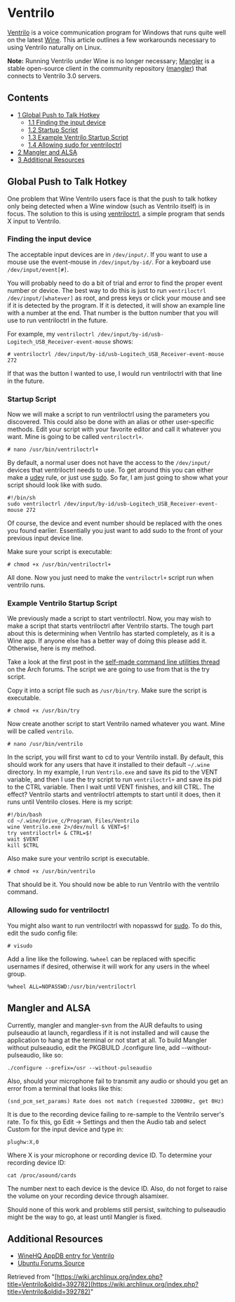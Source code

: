 # Ventrilo

[Ventrilo](http://www.ventrilo.com/) is a voice communication program for Windows that runs quite well on the latest [Wine](/index.php/Wine "Wine"). This article outlines a few workarounds necessary to using Ventrilo naturally on Linux.

**Note:** Running Ventrilo under Wine is no longer necessary; [Mangler](http://www.mangler.org/) is a stable open-source client in the community repository ([mangler](https://www.archlinux.org/packages/?name=mangler)) that connects to Ventrilo 3.0 servers.

## Contents

*   [1 Global Push to Talk Hotkey](#Global_Push_to_Talk_Hotkey)
    *   [1.1 Finding the input device](#Finding_the_input_device)
    *   [1.2 Startup Script](#Startup_Script)
    *   [1.3 Example Ventrilo Startup Script](#Example_Ventrilo_Startup_Script)
    *   [1.4 Allowing sudo for ventriloctrl](#Allowing_sudo_for_ventriloctrl)
*   [2 Mangler and ALSA](#Mangler_and_ALSA)
*   [3 Additional Resources](#Additional_Resources)

## Global Push to Talk Hotkey

One problem that Wine Ventrilo users face is that the push to talk hotkey only being detected when a Wine window (such as Ventrilo itself) is in focus. The solution to this is using [ventriloctrl](https://aur.archlinux.org/packages/ventriloctrl/), a simple program that sends X input to Ventrilo.

### Finding the input device

The acceptable input devices are in `/dev/input/`. If you want to use a mouse use the event-mouse in `/dev/input/by-id/`. For a keyboard use `/dev/input/event[#]`.

You will probably need to do a bit of trial and error to find the proper event number or device. The best way to do this is just to run `ventriloctrl /dev/input/[whatever]` as root, and press keys or click your mouse and see if it is detected by the program. If it is detected, it will show an example line with a number at the end. That number is the button number that you will use to run ventriloctrl in the future.

For example, my `ventriloctrl /dev/input/by-id/usb-Logitech_USB_Receiver-event-mouse` shows:

```
# ventriloctrl /dev/input/by-id/usb-Logitech_USB_Receiver-event-mouse 272

```

If that was the button I wanted to use, I would run ventriloctrl with that line in the future.

### Startup Script

Now we will make a script to run ventriloctrl using the parameters you discovered. This could also be done with an alias or other user-specific methods. Edit your script with your favorite editor and call it whatever you want. Mine is going to be called `ventriloctrl+`.

```
# nano /usr/bin/ventriloctrl+

```

By default, a normal user does not have the access to the `/dev/input/` devices that ventriloctrl needs to use. To get around this you can either make a [udev](/index.php/Udev "Udev") rule, or just use [sudo](/index.php/Sudo "Sudo"). So far, I am just going to show what your script should look like with sudo.

```
#!/bin/sh
sudo ventriloctrl /dev/input/by-id/usb-Logitech_USB_Receiver-event-mouse 272

```

Of course, the device and event number should be replaced with the ones you found earlier. Essentially you just want to add sudo to the front of your previous input device line.

Make sure your script is executable:

```
# chmod +x /usr/bin/ventriloctrl+

```

All done. Now you just need to make the `ventriloctrl+` script run when ventrilo runs.

### Example Ventrilo Startup Script

We previously made a script to start ventriloctrl. Now, you may wish to make a script that starts ventriloctrl after Ventrilo starts. The tough part about this is determining when Ventrilo has started completely, as it is a Wine app. If anyone else has a better way of doing this please add it. Otherwise, here is my method.

Take a look at the first post in the [self-made command line utilities thread](https://bbs.archlinux.org/viewtopic.php?id=56646) on the Arch forums. The script we are going to use from that is the try script.

Copy it into a script file such as `/usr/bin/try`. Make sure the script is executable.

```
# chmod +x /usr/bin/try

```

Now create another script to start Ventrilo named whatever you want. Mine will be called `ventrilo`.

```
# nano /usr/bin/ventrilo

```

In the script, you will first want to cd to your Ventrilo install. By default, this should work for any users that have it installed to their default `~/.wine` directory. In my example, I run `Ventrilo.exe` and save its pid to the VENT variable, and then I use the try script to run `ventriloctrl+` and save its pid to the CTRL variable. Then I wait until VENT finishes, and kill CTRL. The effect? Ventrilo starts and ventriloctrl attempts to start until it does, then it runs until Ventrilo closes. Here is my script:

```
#!/bin/bash
cd ~/.wine/drive_c/Program\ Files/Ventrilo
wine Ventrilo.exe 2>/dev/null & VENT=$!
try ventriloctrl+ & CTRL=$!
wait $VENT
kill $CTRL

```

Also make sure your ventrilo script is executable.

```
# chmod +x /usr/bin/ventrilo

```

That should be it. You should now be able to run Ventrilo with the ventrilo command.

### Allowing sudo for ventriloctrl

You might also want to run ventriloctrl with nopasswd for [sudo](/index.php/Sudo "Sudo"). To do this, edit the sudo config file:

```
# visudo

```

Add a line like the following. `%wheel` can be replaced with specific usernames if desired, otherwise it will work for any users in the wheel group.

```
%wheel ALL=NOPASSWD:/usr/bin/ventriloctrl

```

## Mangler and ALSA

Currently, mangler and mangler-svn from the AUR defaults to using pulseaudio at launch, regardless if it is not installed and will cause the application to hang at the terminal or not start at all. To build Mangler without pulseaudio, edit the PKGBUILD ./configure line, add --without-pulseaudio, like so:

```
./configure --prefix=/usr --without-pulseaudio

```

Also, should your microphone fail to transmit any audio or should you get an error from a terminal that looks like this:

```
(snd_pcm_set_params) Rate does not match (requested 32000Hz, get 0Hz)

```

It is due to the recording device failing to re-sample to the Ventrilo server's rate. To fix this, go Edit -> Settings and then the Audio tab and select Custom for the input device and type in:

```
plughw:X,0

```

Where X is your microphone or recording device ID. To determine your recording device ID:

```
cat /proc/asound/cards

```

The number next to each device is the device ID. Also, do not forget to raise the volume on your recording device through alsamixer.

Should none of this work and problems still persist, switching to pulseaudio might be the way to go, at least until Mangler is fixed.

## Additional Resources

*   [WineHQ AppDB entry for Ventrilo](http://appdb.winehq.org/objectManager.php?sClass=application&iId=2169)
*   [Ubuntu Forums Source](http://ubuntuforums.org/showpost.php?p=2662867&postcount=83)

Retrieved from "[https://wiki.archlinux.org/index.php?title=Ventrilo&oldid=392782](https://wiki.archlinux.org/index.php?title=Ventrilo&oldid=392782)"